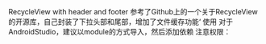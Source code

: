 RecycleView with header and footer
    参考了Github上的一个关于RecycleView的开源库，自己封装了下拉头部和尾部，增加了文件缓存功能‘
使用
    对于AndroidStudio，建议以module的方式导入，然后添加依赖
    注意权限：
    <uses-permission android:name="android.permission.INTERNET"/>
    <uses-permission android:name="android.permission.WRITE_EXTERNAL_STORAGE"/>


